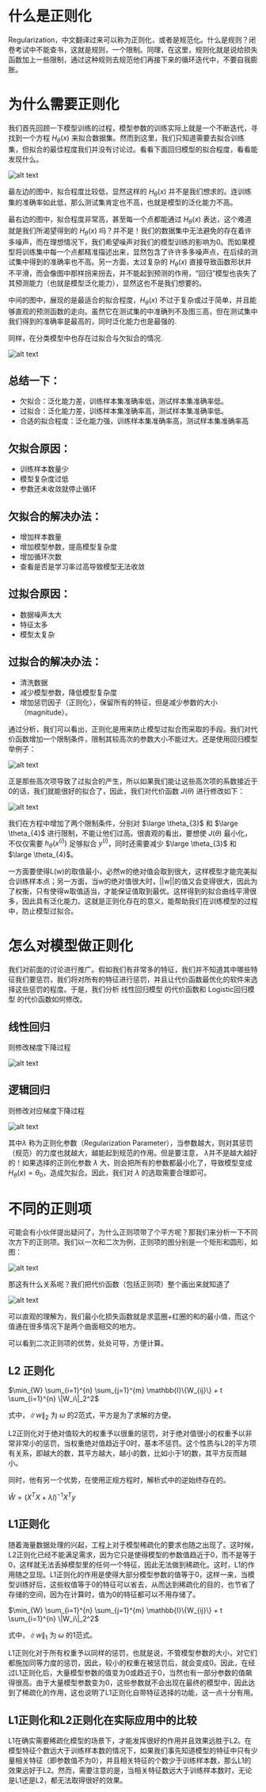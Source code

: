 # 什么是正则化

Regularization，中文翻译过来可以称为正则化，或者是规范化。什么是规则？闭卷考试中不能查书，这就是规则，一个限制。同理，在这里，规则化就是说给损失函数加上一些限制，通过这种规则去规范他们再接下来的循环迭代中，不要自我膨胀。

# 为什么需要正则化

我们首先回顾一下模型训练的过程，模型参数的训练实际上就是一个不断迭代，寻找到一个方程 $H_{\theta}(x)$ 来拟合数据集。然而到这里，我们只知道需要去拟合训练集，但拟合的最佳程度我们并没有讨论过。看看下面回归模型的拟合程度，看看能发现什么。

![alt text](image.png)

最左边的图中，拟合程度比较低，显然这样的 $H_{\theta}(x)$ 并不是我们想求的。连训练集的准确率如此低，那么测试集肯定也不高，也就是模型的泛化能力不高。

最右边的图中，拟合程度非常高，甚至每一个点都能通过 $H_{\theta}(x)$ 表达，这个难道就是我们所渴望得到的 $H_{\theta}(x)$ 吗？并不是！我们的数据集中无法避免的存在着许多噪声，而在理想情况下，我们希望噪声对我们的模型训练的影响为0。而如果模型将训练集中每一个点都精准描述出来，显然包含了许许多多噪声点，在后续的测试集中得到的准确率也不高。另一方面，太过复杂的 $H_{\theta}(x)$ 直接导致函数形状并不平滑，而会像图中那样拐来拐去，并不能起到预测的作用，“回归”模型也丧失了其预测能力（也就是模型泛化能力），显然这也不是我们想要的。

中间的图中，展现的是最适合的拟合程度，$H_{\theta}(x)$ 不过于复杂或过于简单，并且能够直观的预测函数的走向。虽然它在测试集的中准确列不及图三高，但在测试集中我们得到的准确率是最高的，同时泛化能力也是最强的.

同样，在分类模型中也存在过拟合与欠拟合的情况.

![alt text](image-1.png)

## 总结一下：

+ 欠拟合：泛化能力差，训练样本集准确率低，测试样本集准确率低。
+ 过拟合：泛化能力差，训练样本集准确率高，测试样本集准确率低。
+ 合适的拟合程度：泛化能力强，训练样本集准确率高，测试样本集准确率高

## 欠拟合原因：

+ 训练样本数量少
+ 模型复杂度过低
+ 参数还未收敛就停止循环

## 欠拟合的解决办法：

+ 增加样本数量
+ 增加模型参数，提高模型复杂度
+ 增加循环次数
+ 查看是否是学习率过高导致模型无法收敛

## 过拟合原因：

+ 数据噪声太大
+ 特征太多
+ 模型太复杂

## 过拟合的解决办法：

+ 清洗数据
+ 减少模型参数，降低模型复杂度
+ 增加惩罚因子（正则化），保留所有的特征，但是减少参数的大小（magnitude）。

通过分析，我们可以看出，正则化是用来防止模型过拟合而采取的手段。我们对代价函数增加一个限制条件，限制其较高次的参数大小不能过大。还是使用回归模型举例子：

![alt text](image-2.png)

正是那些高次项导致了过拟合的产生，所以如果我们能让这些高次项的系数接近于0的话，我们就能很好的拟合了，因此，我们对代价函数 $J(\theta)$ 进行修改如下：

![alt text](image-3.png)

我们在方程中增加了两个限制条件，分别对 $\large \theta_{3}$ 和 $\large \theta_{4}$ 进行限制，不能让他们过高。很直观的看出，要想使 $J(\theta)$ 最小化，不仅仅需要 $h_{\theta}(x^{(i)})$ 足够拟合 $y^{(i)}$，同时还需要减少 $\large \theta_{3}$ 和 $\large \theta_{4}$。

一方面要使得L(w)的取值最小，必然w的绝对值会取到很大，这样模型才能完美拟合训练样本点；另一方面，当w的绝对值很大时，||w||的值又会变得很大，因此为了权衡，只有使得w取值适当，才能保证值取到最优。这样得到的拟合曲线平滑很多，因此具有泛化能力。这就是正则化存在的意义，能帮助我们在训练模型的过程中，防止模型过拟合。

# 怎么对模型做正则化

我们对前面的讨论进行推广。假如我们有非常多的特征，我们并不知道其中哪些特征我们要惩罚，我们将对所有的特征进行惩罚，并且让代价函数最优化的软件来选择这些惩罚的程度。于是，我们分析 线性回归模型 的代价函数和 Logistic回归模型 的代价函数如何修改。

## 线性回归

则修改梯度下降过程

![alt text](image-4.png)

## 逻辑回归

则修改对应梯度下降过程

![alt text](image-5.png)

其中$\lambda$ 称为正则化参数（Regularization Parameter），当参数越大，则对其惩罚（规范）的力度也就越大，越能起到规范的作用。但是要注意， $\lambda$并不是越大越好的！如果选择的正则化参数 $\lambda$ 大，则会把所有的参数都最小化了，导致模型变成 $H_{\theta}(x) = {\theta}_0$，造成欠拟合。因此，我们对 $\lambda$ 的选取需要合理即可。

# 不同的正则项

可能会有小伙伴提出疑问了，为什么正则项带了个平方呢？那我们来分析一下不同次方下的正则项。我们以一次和二次为例，正则项的图分别是一个矩形和圆形，如图：

![alt text](image-6.png)

那这有什么关系呢？我们把代价函数（包括正则项）整个画出来就知道了

![alt text](image-7.png)

可以直观的理解为，我们最小化损失函数就是求蓝圈+红圈的和的最小值，而这个值通在很多情况下是两个曲面相交的地方。

可以看到二次正则项的优势，处处可导，方便计算。

## L2 正则化

$\min_{W} \sum_{i=1}^{n} \sum_{j=1}^{m} \mathbb{I}\{W_{ij}\} + t \sum_{i=1}^{n} \|W_i\|_2^2$

式中，$\|w\|_{2}$ 为 $\omega$ 的2范式，平方是为了求解的方便。

L2正则化对于绝对值较大的权重予以很重的惩罚，对于绝对值很小的权重予以非常非常小的惩罚，当权重绝对值趋近于0时，基本不惩罚。这个性质与L2的平方项有关系，即越大的数，其平方越大，越小的数，比如小于1的数，其平方反而越小。

同时，他有另一个优势，在使用正规方程时，解析式中的逆始终存在的。

$\hat{W} = \left(X^TX + \lambda I \right)^{-1} X^T y$

## L1正则化

随着海量数据处理的兴起，工程上对于模型稀疏化的要求也随之出现了。这时候，L2正则化已经不能满足需求，因为它只是使得模型的参数值趋近于0，而不是等于0，这样就无法丢掉模型里的任何一个特征，因此无法做到稀疏化。这时，L1的作用随之显现。L1正则化的作用是使得大部分模型参数的值等于0，这样一来，当模型训练好后，这些权值等于0的特征可以省去，从而达到稀疏化的目的，也节省了存储的空间，因为在计算时，值为0的特征都可以不用存储了。

$\min_{W} \sum_{i=1}^{n} \sum_{j=1}^{m} \mathbb{I}\{W_{ij}\} + t \sum_{i=1}^{n} \|W_i\|_2^2$

式中，$\|w\|_{1}$ 为 $\omega$ 的1范式。

L1正则化对于所有权重予以同样的惩罚，也就是说，不管模型参数的大小，对它们都施加同等力度的惩罚，因此，较小的权重在被惩罚后，就会变成0。因此，在经过L1正则化后，大量模型参数的值变为0或趋近于0，当然也有一部分参数的值飙得很高。由于大量模型参数变为0，这些参数就不会出现在最终的模型中，因此达到了稀疏化的作用，这也说明了L1正则化自带特征选择的功能，这一点十分有用。

## L1正则化和L2正则化在实际应用中的比较

L1在确实需要稀疏化模型的场景下，才能发挥很好的作用并且效果远胜于L2。在模型特征个数远大于训练样本数的情况下，如果我们事先知道模型的特征中只有少量相关特征（即参数值不为0），并且相关特征的个数少于训练样本数，那么L1的效果远好于L2。然而，需要注意的是，当相关特征数远大于训练样本数时，无论是L1还是L2，都无法取得很好的效果。
